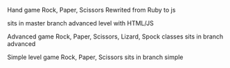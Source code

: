Hand game Rock, Paper, Scissors 
Rewrited from Ruby to js

sits in master branch advanced level with HTML/JS

Advanced game Rock, Paper, Scissors, Lizard, Spock classes
sits in branch advanced

Simple level game Rock, Paper, Scissors 
sits in branch simple